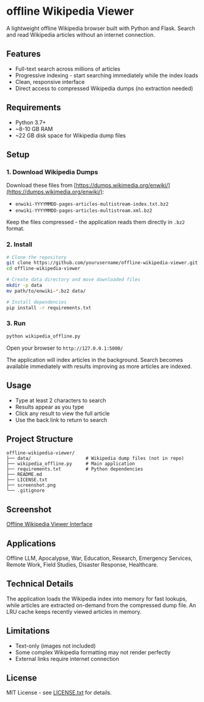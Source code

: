 # offline Wikipedia Viewer

A lightweight offline Wikipedia browser built with Python and Flask. Search and read Wikipedia articles without an internet connection.

## Features

- Full-text search across millions of articles
- Progressive indexing - start searching immediately while the index loads
- Clean, responsive interface
- Direct access to compressed Wikipedia dumps (no extraction needed)

## Requirements

- Python 3.7+
- ~8-10 GB RAM
- ~22 GB disk space for Wikipedia dump files

## Setup

### 1. Download Wikipedia Dumps

Download these files from [https://dumps.wikimedia.org/enwiki/](https://dumps.wikimedia.org/enwiki/):

- `enwiki-YYYYMMDD-pages-articles-multistream-index.txt.bz2`
- `enwiki-YYYYMMDD-pages-articles-multistream.xml.bz2`

Keep the files compressed - the application reads them directly in `.bz2` format.

### 2. Install

```bash
# Clone the repository
git clone https://github.com/yourusername/offline-wikipedia-viewer.git
cd offline-wikipedia-viewer

# Create data directory and move downloaded files
mkdir -p data
mv path/to/enwiki-*.bz2 data/

# Install dependencies
pip install -r requirements.txt
```

### 3. Run

```bash
python wikipedia_offline.py
```

Open your browser to `http://127.0.0.1:5000/`

The application will index articles in the background. Search becomes available immediately with results improving as more articles are indexed.

## Usage

- Type at least 2 characters to search
- Results appear as you type
- Click any result to view the full article
- Use the back link to return to search

## Project Structure

```
offline-wikipedia-viewer/
├── data/                    # Wikipedia dump files (not in repo)
├── wikipedia_offline.py     # Main application
├── requirements.txt         # Python dependencies
├── README.md
├── LICENSE.txt
├── screenshot.png
└── .gitignore
```

## Screenshot
[Offline Wikipedia Viewer Interface](screenshot.png)

## Applications
Offline LLM, Apocalypse, War, Education, Research, Emergency Services, Remote Work, Field Studies, Disaster Response, Healthcare.

## Technical Details

The application loads the Wikipedia index into memory for fast lookups, while articles are extracted on-demand from the compressed dump file. An LRU cache keeps recently viewed articles in memory.

## Limitations

- Text-only (images not included)
- Some complex Wikipedia formatting may not render perfectly
- External links require internet connection

## License

MIT License - see [LICENSE.txt](LICENSE.txt) for details.
